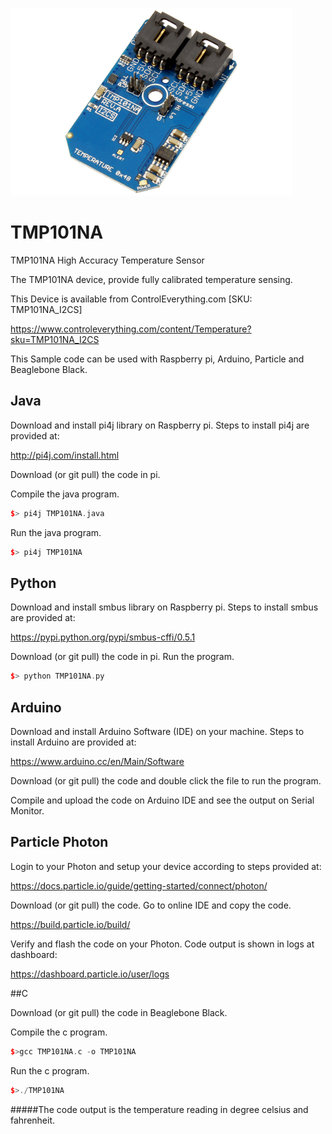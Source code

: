 [![TMP101NA](TMP101NA_I2CS.png)](https://www.controleverything.com/content/Temperature?sku=TMP101NA_I2CS)
# TMP101NA
TMP101NA High Accuracy Temperature Sensor

The TMP101NA device, provide fully calibrated temperature sensing.

This Device is available from ControlEverything.com [SKU: TMP101NA_I2CS]

https://www.controleverything.com/content/Temperature?sku=TMP101NA_I2CS

This Sample code can be used with Raspberry pi, Arduino, Particle and Beaglebone Black.

## Java
Download and install pi4j library on Raspberry pi. Steps to install pi4j are provided at:

http://pi4j.com/install.html

Download (or git pull) the code in pi.

Compile the java program.
```cpp
$> pi4j TMP101NA.java
```

Run the java program.
```cpp
$> pi4j TMP101NA
```

## Python
Download and install smbus library on Raspberry pi. Steps to install smbus are provided at:

https://pypi.python.org/pypi/smbus-cffi/0.5.1

Download (or git pull) the code in pi. Run the program.

```cpp
$> python TMP101NA.py
```

## Arduino
Download and install Arduino Software (IDE) on your machine. Steps to install Arduino are provided at:

https://www.arduino.cc/en/Main/Software

Download (or git pull) the code and double click the file to run the program.

Compile and upload the code on Arduino IDE and see the output on Serial Monitor.


## Particle Photon

Login to your Photon and setup your device according to steps provided at:

https://docs.particle.io/guide/getting-started/connect/photon/

Download (or git pull) the code. Go to online IDE and copy the code.

https://build.particle.io/build/

Verify and flash the code on your Photon. Code output is shown in logs at dashboard:

https://dashboard.particle.io/user/logs


##C

Download (or git pull) the code in Beaglebone Black.

Compile the c program.
```cpp
$>gcc TMP101NA.c -o TMP101NA
```
Run the c program.
```cpp
$>./TMP101NA
```
#####The code output is the temperature reading in degree celsius and fahrenheit.
